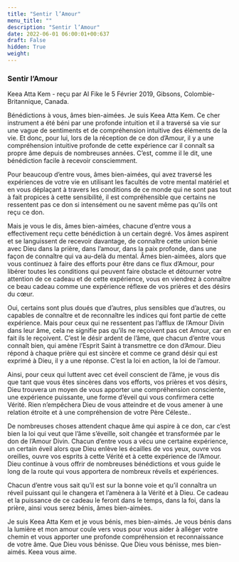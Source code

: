 ```yaml
---
title: "Sentir l’Amour"
menu_title: ""
description: "Sentir l’Amour"
date: 2022-06-01 06:00:01+00:637
draft: False
hidden: True
weight:
---
```

### Sentir l’Amour

Keea Atta Kem - reçu par Al Fike le 5 Février 2019, Gibsons, Colombie-Britannique, Canada.

Bénédictions à vous, âmes bien-aimées. Je suis Keea Atta Kem. Ce cher instrument a été béni par une profonde intuition et il a traversé sa vie sur une vague de sentiments et de compréhension intuitive des éléments de la vie. Et donc, pour lui, lors de la réception de ce don d’Amour, il y a une compréhension intuitive profonde de cette expérience car il connaît sa propre âme depuis de nombreuses années. C’est, comme il le dit, une bénédiction facile à recevoir consciemment.

Pour beaucoup d’entre vous, âmes bien-aimées, qui avez traversé les expériences de votre vie en utilisant les facultés de votre mental matériel et en vous déplaçant à travers les conditions de ce monde qui ne sont pas tout à fait propices à cette sensibilité, il est compréhensible que certains ne ressentent pas ce don si intensément ou ne savent même pas qu’ils ont reçu ce don.

Mais je vous le dis, âmes bien-aimées, chacune d’entre vous a effectivement reçu cette bénédiction à un certain degré. Vos âmes aspirent et se languissent de recevoir davantage, de connaître cette union bénie avec Dieu dans la prière, dans l’amour, dans la paix profonde, dans une façon de connaître qui va au-delà du mental. Âmes bien-aimées, alors que vous continuez à faire des efforts pour être dans ce flux d’Amour, pour libérer toutes les conditions qui peuvent faire obstacle et détourner votre attention de ce cadeau et de cette expérience, vous en viendrez à connaître ce beau cadeau comme une expérience réflexe de vos prières et des désirs du cœur.

Oui, certains sont plus doués que d’autres, plus sensibles que d’autres, ou capables de connaître et de reconnaître les indices qui font partie de cette expérience. Mais pour ceux qui ne ressentent pas l’afflux de l’Amour Divin dans leur âme, cela ne signifie pas qu’ils ne reçoivent pas cet Amour, car en fait ils le reçoivent. C’est le désir ardent de l’âme, que chacun d’entre vous connaît bien, qui amène l’Esprit Saint à transmettre ce don d’Amour. Dieu répond à chaque prière qui est sincère et comme ce grand désir qui est exprimé à Dieu, il y a une réponse. C’est la loi en action, la loi de l’amour.

Ainsi, pour ceux qui luttent avec cet éveil conscient de l’âme, je vous dis que tant que vous êtes sincères dans vos efforts, vos prières et vos désirs, Dieu trouvera un moyen de vous apporter une compréhension consciente, une expérience puissante, une forme d’éveil qui vous confirmera cette Vérité. Rien n’empêchera Dieu de vous atteindre et de vous amener à une relation étroite et à une compréhension de votre Père Céleste..

De nombreuses choses attendent chaque âme qui aspire à ce don, car c’est bien la loi qui veut que l’âme s’éveille, soit changée et transformée par le don de l’Amour Divin. Chacun d’entre vous a vécu une certaine expérience, un certain éveil alors que Dieu enlève les écailles de vos yeux, ouvre vos oreilles, ouvre vos esprits à cette Vérité et à cette expérience de l’Amour. Dieu continue à vous offrir de nombreuses bénédictions et vous guide le long de la route qui vous apportera de nombreux réveils et expériences.

Chacun d’entre vous sait qu’il est sur la bonne voie et qu’il connaîtra un réveil puissant qui le changera et l’amènera à la Vérité et à Dieu. Ce cadeau et la puissance de ce cadeau le feront dans le temps, dans la foi, dans la prière, ainsi vous serez bénis, âmes bien-aimées.

Je suis Keea Atta Kem et je vous bénis, mes bien-aimés. Je vous bénis dans la lumière et mon amour coule vers vous pour vous aider à alléger votre chemin et vous apporter une profonde compréhension et reconnaissance de votre âme. Que Dieu vous bénisse. Que Dieu vous bénisse, mes bien-aimés. Keea vous aime.
